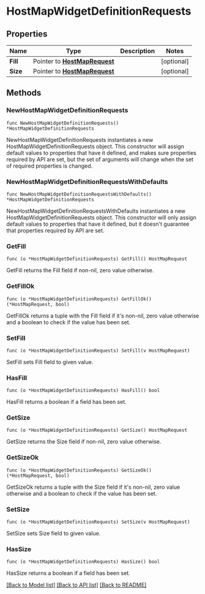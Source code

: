 # HostMapWidgetDefinitionRequests

## Properties

| Name     | Type                                               | Description | Notes      |
| -------- | -------------------------------------------------- | ----------- | ---------- |
| **Fill** | Pointer to [**HostMapRequest**](HostMapRequest.md) |             | [optional] |
| **Size** | Pointer to [**HostMapRequest**](HostMapRequest.md) |             | [optional] |

## Methods

### NewHostMapWidgetDefinitionRequests

`func NewHostMapWidgetDefinitionRequests() *HostMapWidgetDefinitionRequests`

NewHostMapWidgetDefinitionRequests instantiates a new HostMapWidgetDefinitionRequests object.
This constructor will assign default values to properties that have it defined,
and makes sure properties required by API are set, but the set of arguments
will change when the set of required properties is changed.

### NewHostMapWidgetDefinitionRequestsWithDefaults

`func NewHostMapWidgetDefinitionRequestsWithDefaults() *HostMapWidgetDefinitionRequests`

NewHostMapWidgetDefinitionRequestsWithDefaults instantiates a new HostMapWidgetDefinitionRequests object.
This constructor will only assign default values to properties that have it defined,
but it doesn't guarantee that properties required by API are set.

### GetFill

`func (o *HostMapWidgetDefinitionRequests) GetFill() HostMapRequest`

GetFill returns the Fill field if non-nil, zero value otherwise.

### GetFillOk

`func (o *HostMapWidgetDefinitionRequests) GetFillOk() (*HostMapRequest, bool)`

GetFillOk returns a tuple with the Fill field if it's non-nil, zero value otherwise
and a boolean to check if the value has been set.

### SetFill

`func (o *HostMapWidgetDefinitionRequests) SetFill(v HostMapRequest)`

SetFill sets Fill field to given value.

### HasFill

`func (o *HostMapWidgetDefinitionRequests) HasFill() bool`

HasFill returns a boolean if a field has been set.

### GetSize

`func (o *HostMapWidgetDefinitionRequests) GetSize() HostMapRequest`

GetSize returns the Size field if non-nil, zero value otherwise.

### GetSizeOk

`func (o *HostMapWidgetDefinitionRequests) GetSizeOk() (*HostMapRequest, bool)`

GetSizeOk returns a tuple with the Size field if it's non-nil, zero value otherwise
and a boolean to check if the value has been set.

### SetSize

`func (o *HostMapWidgetDefinitionRequests) SetSize(v HostMapRequest)`

SetSize sets Size field to given value.

### HasSize

`func (o *HostMapWidgetDefinitionRequests) HasSize() bool`

HasSize returns a boolean if a field has been set.

[[Back to Model list]](../README.md#documentation-for-models) [[Back to API list]](../README.md#documentation-for-api-endpoints) [[Back to README]](../README.md)
